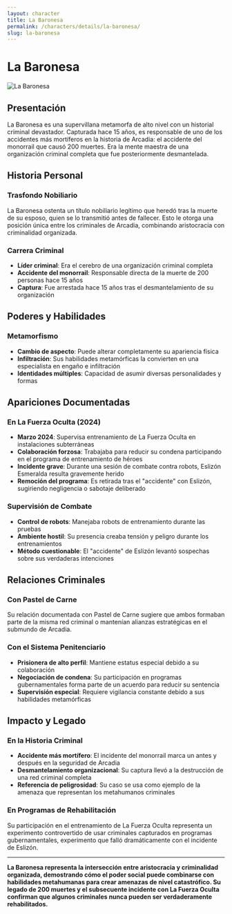 ```yaml
---
layout: character
title: La Baronesa
permalink: /characters/details/la-baronesa/
slug: la-baronesa
---
```


# La Baronesa

<div class="character-image">
<img src="{{ site.baseurl }}/assets/img/characters/La Baronesa.png" alt="La Baronesa" class="character-portrait">
</div>

## Presentación
La Baronesa es una supervillana metamorfa de alto nivel con un historial criminal devastador. Capturada hace 15 años, es responsable de uno de los accidentes más mortíferos en la historia de Arcadia: el accidente del monorrail que causó 200 muertes. Era la mente maestra de una organización criminal completa que fue posteriormente desmantelada.

## Historia Personal

### **Trasfondo Nobiliario**
La Baronesa ostenta un título nobiliario legítimo que heredó tras la muerte de su esposo, quien se lo transmitió antes de fallecer. Esto le otorga una posición única entre los criminales de Arcadia, combinando aristocracia con criminalidad organizada.

### **Carrera Criminal**
- **Líder criminal**: Era el cerebro de una organización criminal completa
- **Accidente del monorrail**: Responsable directa de la muerte de 200 personas hace 15 años
- **Captura**: Fue arrestada hace 15 años tras el desmantelamiento de su organización

## Poderes y Habilidades

### **Metamorfismo**
- **Cambio de aspecto**: Puede alterar completamente su apariencia física
- **Infiltración**: Sus habilidades metamórficas la convierten en una especialista en engaño e infiltración
- **Identidades múltiples**: Capacidad de asumir diversas personalidades y formas

## Apariciones Documentadas

### **En La Fuerza Oculta (2024)**
- **Marzo 2024**: Supervisa entrenamiento de La Fuerza Oculta en instalaciones subterráneas
- **Colaboración forzosa**: Trabajaba para reducir su condena participando en el programa de entrenamiento de héroes
- **Incidente grave**: Durante una sesión de combate contra robots, Eslizón Esmeralda resulta gravemente herido
- **Remoción del programa**: Es retirada tras el "accidente" con Eslizón, sugiriendo negligencia o sabotaje deliberado

### **Supervisión de Combate**
- **Control de robots**: Manejaba robots de entrenamiento durante las pruebas
- **Ambiente hostil**: Su presencia creaba tensión y peligro durante los entrenamientos
- **Método cuestionable**: El "accidente" de Eslizón levantó sospechas sobre sus verdaderas intenciones

## Relaciones Criminales

### **Con Pastel de Carne**
Su relación documentada con Pastel de Carne sugiere que ambos formaban parte de la misma red criminal o mantenían alianzas estratégicas en el submundo de Arcadia.

### **Con el Sistema Penitenciario**
- **Prisionera de alto perfil**: Mantiene estatus especial debido a su colaboración
- **Negociación de condena**: Su participación en programas gubernamentales forma parte de un acuerdo para reducir su sentencia
- **Supervisión especial**: Requiere vigilancia constante debido a sus habilidades metamórficas

## Impacto y Legado

### **En la Historia Criminal**
- **Accidente más mortífero**: El incidente del monorrail marca un antes y después en la seguridad de Arcadia
- **Desmantelamiento organizacional**: Su captura llevó a la destrucción de una red criminal completa
- **Referencia de peligrosidad**: Su caso se usa como ejemplo de la amenaza que representan los metahumanos criminales

### **En Programas de Rehabilitación**
Su participación en el entrenamiento de La Fuerza Oculta representa un experimento controvertido de usar criminales capturados en programas gubernamentales, experimento que falló dramáticamente con el incidente de Eslizón.

---

**La Baronesa representa la intersección entre aristocracia y criminalidad organizada, demostrando cómo el poder social puede combinarse con habilidades metahumanas para crear amenazas de nivel catastrófico. Su legado de 200 muertes y el subsecuente incidente con La Fuerza Oculta confirman que algunos criminales nunca pueden ser verdaderamente rehabilitados.**